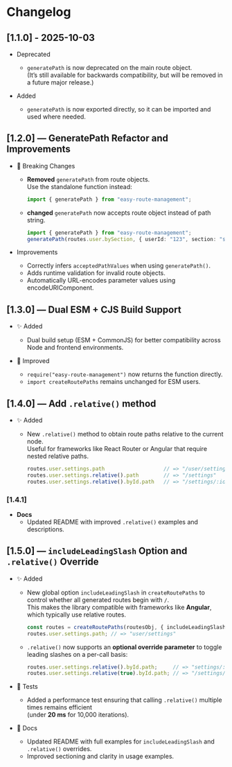 # Changelog

## [1.1.0] - 2025-10-03

- Deprecated
  - `generatePath` is now deprecated on the main route object.  
    (It’s still available for backwards compatibility, but will be removed in a future major release.)

- Added
  - `generatePath` is now exported directly, so it can be imported and used where needed.

## [1.2.0] — GeneratePath Refactor and Improvements

- 🔄 Breaking Changes
  - **Removed** `generatePath` from route objects.  
    Use the standalone function instead:

    ```ts
    import { generatePath } from "easy-route-management";
    ```

  - **changed** `generatePath` now accepts route object instead of path string.

    ```ts
    import { generatePath } from "easy-route-management";
    generatePath(routes.user.bySection, { userId: "123", section: "section1" });
    ```

- Improvements
  - Correctly infers `acceptedPathValues` when using `generatePath()`.
  - Adds runtime validation for invalid route objects.
  - Automatically URL-encodes parameter values using encodeURIComponent.

## [1.3.0] — Dual ESM + CJS Build Support

- ✨ Added
  - Dual build setup (ESM + CommonJS) for better compatibility across Node and frontend environments.

- 🧰 Improved
  - `require("easy-route-management")` now returns the function directly.
  - `import createRoutePaths` remains unchanged for ESM users.

## [1.4.0] — Add `.relative()` method

- ✨ Added
  - New `.relative()` method to obtain route paths relative to the current node.  
    Useful for frameworks like React Router or Angular that require nested relative paths.

    ```ts
    routes.user.settings.path                   // => "/user/settings"
    routes.user.settings.relative().path        // => "/settings"
    routes.user.settings.relative().byId.path   // => "/settings/:id"
    ```

### [1.4.1]

- **Docs**
  - Updated README with improved `.relative()` examples and descriptions.

## [1.5.0] — `includeLeadingSlash` Option and `.relative()` Override

- ✨ Added
  - New global option `includeLeadingSlash` in `createRoutePaths` to control whether all generated routes begin with `/`.  
    This makes the library compatible with frameworks like **Angular**, which typically use relative routes.

    ```ts
    const routes = createRoutePaths(routesObj, { includeLeadingSlash: false });
    routes.user.settings.path; // => "user/settings"
    ```

  - `.relative()` now supports an **optional override parameter** to toggle leading slashes on a per-call basis:

    ```ts
    routes.user.settings.relative().byId.path;     // => "settings/:settingId"
    routes.user.settings.relative(true).byId.path; // => "/settings/:settingId"
    ```

- 🧪 Tests
  - Added a performance test ensuring that calling `.relative()` multiple times remains efficient  
    (under **20 ms** for 10,000 iterations).

- 🧾 Docs
  - Updated README with full examples for `includeLeadingSlash` and `.relative()` overrides.
  - Improved sectioning and clarity in usage examples.
